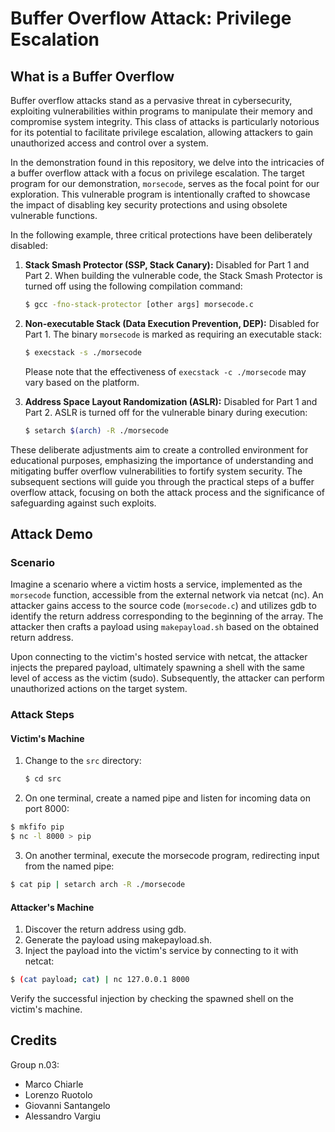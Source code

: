 # Buffer Overflow Attack: Privilege Escalation

## What is a Buffer Overflow

Buffer overflow attacks stand as a pervasive threat in cybersecurity, exploiting vulnerabilities within programs to manipulate their memory and compromise system integrity. This class of attacks is particularly notorious for its potential to facilitate privilege escalation, allowing attackers to gain unauthorized access and control over a system.

In the demonstration found in this repository, we delve into the intricacies of a buffer overflow attack with a focus on privilege escalation. The target program for our demonstration, `morsecode`, serves as the focal point for our exploration. This vulnerable program is intentionally crafted to showcase the impact of disabling key security protections and using obsolete vulnerable functions.

In the following example, three critical protections have been deliberately disabled:
1. **Stack Smash Protector (SSP, Stack Canary):** Disabled for Part 1 and Part 2. When building the vulnerable code, the Stack Smash Protector is turned off using the following compilation command:

    ```bash
    $ gcc -fno-stack-protector [other args] morsecode.c
    ```

2. **Non-executable Stack (Data Execution Prevention, DEP):** Disabled for Part 1. The binary `morsecode` is marked as requiring an executable stack:

    ```bash
    $ execstack -s ./morsecode
    ```

    Please note that the effectiveness of `execstack -c ./morsecode` may vary based on the platform.

3. **Address Space Layout Randomization (ASLR):** Disabled for Part 1 and Part 2. ASLR is turned off for the vulnerable binary during execution:

    ```bash
    $ setarch $(arch) -R ./morsecode
    ```

These deliberate adjustments aim to create a controlled environment for educational purposes, emphasizing the importance of understanding and mitigating buffer overflow vulnerabilities to fortify system security. The subsequent sections will guide you through the practical steps of a buffer overflow attack, focusing on both the attack process and the significance of safeguarding against such exploits.


## Attack Demo
### Scenario

Imagine a scenario where a victim hosts a service, implemented as the `morsecode` function, accessible from the external network via netcat (nc). An attacker gains access to the source code (`morsecode.c`) and utilizes gdb to identify the return address corresponding to the beginning of the array. The attacker then crafts a payload using `makepayload.sh` based on the obtained return address.

Upon connecting to the victim's hosted service with netcat, the attacker injects the prepared payload, ultimately spawning a shell with the same level of access as the victim (sudo). Subsequently, the attacker can perform unauthorized actions on the target system.

### Attack Steps

#### Victim's Machine

1. Change to the `src` directory:

   ```bash
   $ cd src
   ```

2. On one terminal, create a named pipe and listen for incoming data on port 8000:

  ```bash
  $ mkfifo pip
  $ nc -l 8000 > pip
  ```

3. On another terminal, execute the morsecode program, redirecting input from the named pipe:

  ```bash
  $ cat pip | setarch arch -R ./morsecode
  ```

#### Attacker's Machine

1. Discover the return address using gdb.
2. Generate the payload using makepayload.sh.
3. Inject the payload into the victim's service by connecting to it with netcat:

  ```bash
  $ (cat payload; cat) | nc 127.0.0.1 8000
  ```

Verify the successful injection by checking the spawned shell on the victim's machine.

## Credits
Group n.03:
- Marco Chiarle
- Lorenzo Ruotolo
- Giovanni Santangelo
- Alessandro Vargiu
